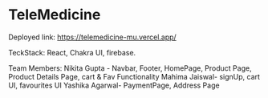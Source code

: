 # TeleMedicine

Deployed link: https://telemedicine-mu.vercel.app/

TeckStack: React, Chakra UI, firebase. 

Team Members:
Nikita Gupta - Navbar, Footer, HomePage, Product Page, Product Details Page, cart & Fav Functionality
Mahima Jaiswal- signUp, cart UI, favourites UI
Yashika Agarwal- PaymentPage, Address Page
